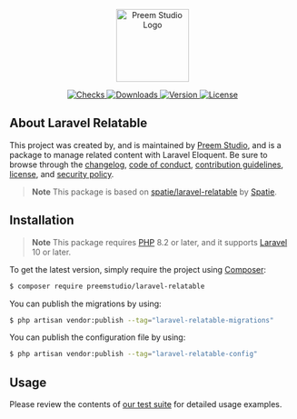 <p align="center">
    <a href="https://preem.studio" target="_blank">
        <img src="https://raw.githubusercontent.com/PreemStudio/assets/main/logo-text.svg" width="128" alt="Preem Studio Logo" />
    </a>
</p>

<p align="center">
    <a href="https://github.com/PreemStudio/laravel-relatable/actions">
        <img src="https://badge.sh/github/check-runs/PreemStudio/laravel-relatable" alt="Checks" />
    </a>
    <a href="https://packagist.org/packages/preemstudio/laravel-relatable">
        <img src="https://badge.sh/packagist/downloads/PreemStudio/laravel-relatable" alt="Downloads" />
    </a>
    <a href="https://packagist.org/packages/preemstudio/laravel-relatable">
        <img src="https://badge.sh/packagist/version/PreemStudio/laravel-relatable" alt="Version" />
    </a>
    <a href="https://packagist.org/packages/preemstudio/laravel-relatable">
        <img src="https://badge.sh/packagist/license/PreemStudio/laravel-relatable" alt="License" />
    </a>
</p>

## About Laravel Relatable

This project was created by, and is maintained by [Preem Studio](https://github.com/PreemStudio), and is a package to manage related content with Laravel Eloquent. Be sure to browse through the [changelog](CHANGELOG.md), [code of conduct](.github/CODE_OF_CONDUCT.md), [contribution guidelines](.github/CONTRIBUTING.md), [license](LICENSE), and [security policy](.github/SECURITY.md).

> **Note**
> This package is based on [spatie/laravel-relatable](https://github.com/spatie/laravel-relatable) by [Spatie](https://github.com/sponsors/spatie).

## Installation

> **Note**
> This package requires [PHP](https://www.php.net/) 8.2 or later, and it supports [Laravel](https://laravel.com/) 10 or later.

To get the latest version, simply require the project using [Composer](https://getcomposer.org/):

```bash
$ composer require preemstudio/laravel-relatable
```

You can publish the migrations by using:

```bash
$ php artisan vendor:publish --tag="laravel-relatable-migrations"
```

You can publish the configuration file by using:

```bash
$ php artisan vendor:publish --tag="laravel-relatable-config"
```

## Usage

Please review the contents of [our test suite](/tests) for detailed usage examples.
